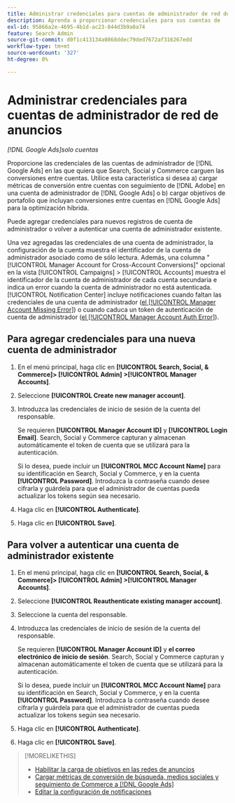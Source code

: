 ```yaml
---
title: Administrar credenciales para cuentas de administrador de red de anuncios
description: Aprenda a proporcionar credenciales para sus cuentas de  [!DNL Google Ads] manager.
exl-id: 95866a2e-4695-4b1d-ac23-844d3b9a0a74
feature: Search Admin
source-git-commit: d0f1c413134a0868ddec79ded7672af316267edd
workflow-type: tm+mt
source-wordcount: '327'
ht-degree: 0%

---
```


# Administrar credenciales para cuentas de administrador de red de anuncios

*[!DNL Google Ads]solo cuentas*

Proporcione las credenciales de las cuentas de administrador de [!DNL Google Ads] en las que quiera que Search, Social y Commerce carguen las conversiones entre cuentas. Utilice esta característica si desea a) cargar métricas de conversión entre cuentas con seguimiento de [!DNL Adobe] en una cuenta de administrador de [!DNL Google Ads] o b) cargar objetivos de portafolio que incluyan conversiones entre cuentas en [!DNL Google Ads] para la optimización híbrida.

<!-- [Maybe later: and c) sync conversion value rules for accounts that use cross-account conversion tracking with Google Ads.] -->

Puede agregar credenciales para nuevos registros de cuenta de administrador o volver a autenticar una cuenta de administrador existente.

Una vez agregadas las credenciales de una cuenta de administrador, la configuración de la cuenta muestra el identificador de la cuenta de administrador asociado como de sólo lectura. Además, una columna &quot;[!UICONTROL Manager Account for Cross-Account Conversions]&quot; opcional en la vista [!UICONTROL Campaigns] > [!UICONTROL Accounts] muestra el identificador de la cuenta de administrador de cada cuenta secundaria e indica un error cuando la cuenta de administrador no está autenticada. [!UICONTROL Notification Center] incluye notificaciones cuando faltan las credenciales de una cuenta de administrador ([el [!UICONTROL Manager Account Missing Error]](/help/search-social-commerce/notifications/notification-about.md)) o cuando caduca un token de autenticación de cuenta de administrador ([el [!UICONTROL Manager Account Auth Error]](/help/search-social-commerce/notifications/notification-about.md)).

## Para agregar credenciales para una nueva cuenta de administrador

1. En el menú principal, haga clic en **[!UICONTROL Search, Social, & Commerce]> [!UICONTROL Admin] >[!UICONTROL Manager Accounts]**.

1. Seleccione **[!UICONTROL Create new manager account]**.

1. Introduzca las credenciales de inicio de sesión de la cuenta del responsable.

   Se requieren **[!UICONTROL Manager Account ID]** y **[!UICONTROL Login Email]**. Search, Social y Commerce capturan y almacenan automáticamente el token de cuenta que se utilizará para la autenticación.

   Si lo desea, puede incluir un **[!UICONTROL MCC Account Name]** para su identificación en Search, Social y Commerce, y en la cuenta **[!UICONTROL Password]**. Introduzca la contraseña cuando desee cifrarla y guárdela para que el administrador de cuentas pueda actualizar los tokens según sea necesario.

1. Haga clic en **[!UICONTROL Authenticate]**.

1. Haga clic en **[!UICONTROL Save]**.

## Para volver a autenticar una cuenta de administrador existente

1. En el menú principal, haga clic en **[!UICONTROL Search, Social, & Commerce]> [!UICONTROL Admin] >[!UICONTROL Manager Accounts]**.

1. Seleccione **[!UICONTROL Reauthenticate existing manager account]**.

1. Seleccione la cuenta del responsable.

1. Introduzca las credenciales de inicio de sesión de la cuenta del responsable.

   Se requieren **[!UICONTROL Manager Account ID]** y **el correo electrónico de inicio de sesión**. Search, Social y Commerce capturan y almacenan automáticamente el token de cuenta que se utilizará para la autenticación.

   Si lo desea, puede incluir un **[!UICONTROL MCC Account Name]** para su identificación en Search, Social y Commerce, y en la cuenta **[!UICONTROL Password]**. Introduzca la contraseña cuando desee cifrarla y guárdela para que el administrador de cuentas pueda actualizar los tokens según sea necesario.

1. Haga clic en **[!UICONTROL Authenticate]**.

1. Haga clic en **[!UICONTROL Save]**.

>[!MORELIKETHIS]
>
>* [Habilitar la carga de objetivos en las redes de anuncios](/help/search-social-commerce/tools/objective-upload-to-networks.md)
>* [Cargar métricas de conversión de búsqueda, medios sociales y seguimiento de Commerce a [!DNL Google Ads]](/help/search-social-commerce/tools/conversion-metrics-upload-to-google.md)
>* [Editar la configuración de notificaciones](/help/search-social-commerce/notifications/notification-edit.md)
